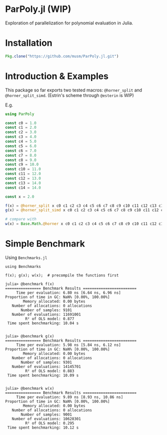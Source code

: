 
<!-- [![Build Status](https://travis-ci.org/musm/Estrin.jl.jl.svg?branch=master)](https://travis-ci.org/musm/Estrin.jl)

[![Coverage Status](https://coveralls.io/repos/musm/Estrin.jl.jl/badge.svg?branch=master&service=github)](https://coveralls.io/github/musm/Estrin.jl?branch=master)

[![codecov.io](http://codecov.io/github/musm/Estrin.jl.jl/coverage.svg?branch=master)](http://codecov.io/github/musm/Estrin.jl?branch=master)
 -->
# ParPoly.jl (WIP)

Exploration of parallelization for polynomial evaluation in Julia.


# Installation

```julia
Pkg.clone("https://github.com/musm/ParPoly.jl.git")
```

# Introduction & Examples

This package so far exports two tested macros:  `@horner_split` and `@horner_split_simd`. (Estrin's scheme through `@esterin` is WIP)

E.g.
```julia
using ParPoly

const c0 = 1.0
const c1 = 2.0
const c2 = 3.0
const c3 = 4.0
const c4 = 5.0
const c5 = 6.0
const c6 = 7.0
const c7 = 8.0
const c8 = 9.0
const c9 = 10.0
const c10 = 11.0
const c11 = 12.0
const c12 = 13.0
const c13 = 14.0
const c14 = 14.0

const x = 2.0

f(x) = @horner_split x c0 c1 c2 c3 c4 c5 c6 c7 c8 c9 c10 c11 c12 c13 c14
g(x) = @horner_split_simd x c0 c1 c2 c3 c4 c5 c6 c7 c8 c9 c10 c11 c12 c13 c14

# compare with 
w(x) = Base.Math.@horner x c0 c1 c2 c3 c4 c5 c6 c7 c8 c9 c10 c11 c12 c13 c14

```

# Simple Benchmark

Using `Benchmarks.jl`


```
using Benchmarks

f(x); g(x); w(x);  # precompile the functions first

julia> @benchmark f(x)
================ Benchmark Results ========================
     Time per evaluation: 6.80 ns [6.64 ns, 6.96 ns]
Proportion of time in GC: NaN% [0.00%, 100.00%]
        Memory allocated: 0.00 bytes
   Number of allocations: 0 allocations
       Number of samples: 9101
   Number of evaluations: 11691001
         R² of OLS model: 0.877
 Time spent benchmarking: 10.04 s


julia> @benchmark g(x)
================ Benchmark Results ========================
     Time per evaluation: 5.98 ns [5.84 ns, 6.12 ns]
Proportion of time in GC: NaN% [0.00%, 100.00%]
        Memory allocated: 0.00 bytes
   Number of allocations: 0 allocations
       Number of samples: 9301
   Number of evaluations: 14145701
         R² of OLS model: 0.883
 Time spent benchmarking: 10.09 s


julia> @benchmark w(x)
================ Benchmark Results ========================
     Time per evaluation: 9.89 ns [8.93 ns, 10.86 ns]
Proportion of time in GC: NaN% [0.00%, 100.00%]
        Memory allocated: 0.00 bytes
   Number of allocations: 0 allocations
       Number of samples: 9001
   Number of evaluations: 10628301
         R² of OLS model: 0.295
 Time spent benchmarking: 10.12 s
```

